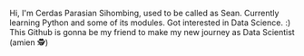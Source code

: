 Hi, I'm Cerdas Parasian Sihombing, used to be called as Sean. Currently learning Python and some of its modules. 
Got interested in Data Science. :) This Github is gonna be my friend to make my new journey as Data Scientist (amien 🕵️)

<!---
Sean280799/Sean280799 is a ✨ special ✨ repository because its `README.md` (this file) appears on your GitHub profile.
You can click the Preview link to take a look at your changes.
--->
